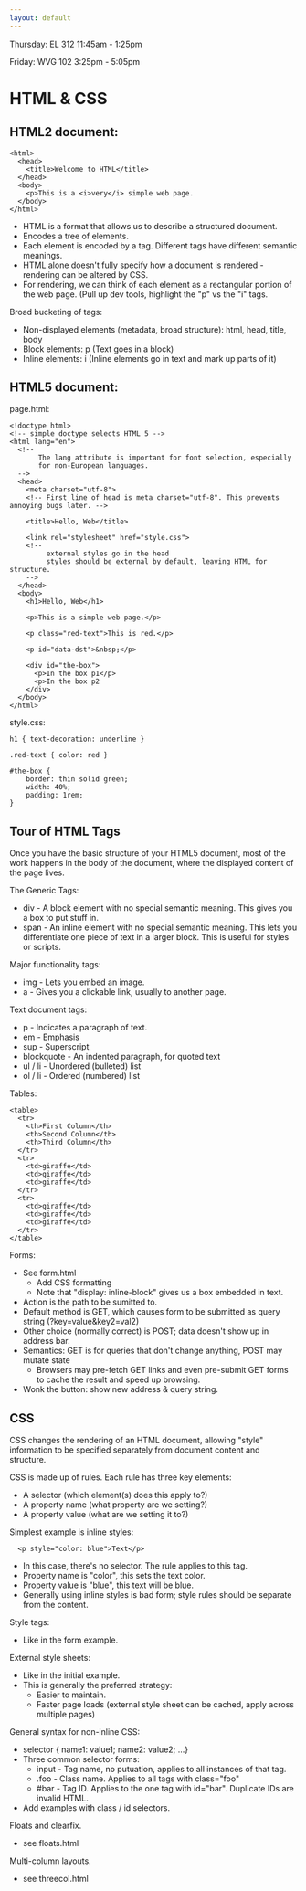 ```yaml
---
layout: default
---
```


Thursday:  	EL 312 	11:45am - 1:25pm

Friday:     WVG 102	3:25pm - 5:05pm


# HTML & CSS

## HTML2 document:

```
<html>
  <head>
    <title>Welcome to HTML</title>
  </head>
  <body>
    <p>This is a <i>very</i> simple web page.
  </body>
</html>
```

 - HTML is a format that allows us to describe a structured document.
 - Encodes a tree of elements.
 - Each element is encoded by a tag. Different tags have different semantic meanings.
 - HTML alone doesn't fully specify how a document is rendered - rendering
   can be altered by CSS.
 - For rendering, we can think of each element as a rectangular portion of
   the web page. (Pull up dev tools, highlight the "p" vs the "i" tags.

Broad bucketing of tags:

 - Non-displayed elements (metadata, broad structure): html, head, title, body
 - Block elements: p   (Text goes in a block)
 - Inline elements: i  (Inline elements go in text and mark up parts of it)
 
## HTML5 document:

page.html:

```
<!doctype html>
<!-- simple doctype selects HTML 5 -->
<html lang="en">
  <!--
       The lang attribute is important for font selection, especially
       for non-European languages. 
  -->
  <head>
    <meta charset="utf-8">
    <!-- First line of head is meta charset="utf-8". This prevents annoying bugs later. -->

    <title>Hello, Web</title>

    <link rel="stylesheet" href="style.css">
    <!--
         external styles go in the head
         styles should be external by default, leaving HTML for structure.
    -->
  </head>
  <body>
    <h1>Hello, Web</h1>

    <p>This is a simple web page.</p>

    <p class="red-text">This is red.</p>

    <p id="data-dst">&nbsp;</p>

    <div id="the-box">
      <p>In the box p1</p>
      <p>In the box p2
    </div>
  </body>
</html>
```

style.css:

```
h1 { text-decoration: underline }

.red-text { color: red }

#the-box {
    border: thin solid green;
    width: 40%;
    padding: 1rem;
}
```

## Tour of HTML Tags

Once you have the basic structure of your HTML5 document, most of the work
happens in the body of the document, where the displayed content of the page
lives.

The Generic Tags:

 - div - A block element with no special semantic meaning. This gives you a box to put stuff in.
 - span - An inline element with no special semantic meaning. This lets you
   differentiate one piece of text in a larger block. This is useful for styles or scripts.

Major functionality tags:

 - img - Lets you embed an image.
 - a - Gives you a clickable link, usually to another page.

Text document tags:

 - p - Indicates a paragraph of text.
 - em - Emphasis
 - sup - Superscript
 - blockquote - An indented paragraph, for quoted text
 - ul / li - Unordered (bulleted) list
 - ol / li - Ordered (numbered) list

Tables:

```
<table>
  <tr>
    <th>First Column</th>
    <th>Second Column</th>
    <th>Third Column</th>
  </tr>
  <tr>
    <td>giraffe</td>
    <td>giraffe</td>
    <td>giraffe</td>
  </tr>
  <tr>
    <td>giraffe</td>
    <td>giraffe</td>
    <td>giraffe</td>
  </tr>
</table>
```

Forms:

 - See form.html
   - Add CSS formatting
   - Note that "display: inline-block" gives us a box embedded in text.
 - Action is the path to be sumitted to.
 - Default method is GET, which causes form to be submitted as query string (?key=value&key2=val2)
 - Other choice (normally correct) is POST; data doesn't show up in address bar.
 - Semantics: GET is for queries that don't change anything, POST may mutate state
   - Browsers may pre-fetch GET links and even pre-submit GET forms to cache the result and speed
     up browsing.
 - Wonk the button: show new address & query string.

## CSS

CSS changes the rendering of an HTML document, allowing "style" information to be
specified separately from document content and structure.

CSS is made up of rules. Each rule has three key elements:

 - A selector (which element(s) does this apply to?)
 - A property name (what property are we setting?)
 - A property value (what are we setting it to?)

Simplest example is inline styles:

```
  <p style="color: blue">Text</p>
```

 - In this case, there's no selector. The rule applies to this tag.
 - Property name is "color", this sets the text color.
 - Property value is "blue", this text will be blue.
 - Generally using inline styles is bad form; style rules should be separate from
   the content.

Style tags:

 - Like in the form example.
 
External style sheets:

 - Like in the initial example.
 - This is generally the preferred strategy:
   - Easier to maintain.
   - Faster page loads (external style sheet can be cached, apply across multiple pages)

General syntax for non-inline CSS:

 - selector { name1: value1; name2: value2; ...}
 - Three common selector forms:
   - input - Tag name, no putuation, applies to all instances of that tag.
   - .foo  - Class name. Applies to all tags with class="foo"
   - #bar  - Tag ID. Applies to the one tag with id="bar". Duplicate IDs are invalid HTML.
 - Add examples with class / id selectors.

Floats and clearfix.

 - see floats.html

Multi-column layouts.

 - see threecol.html


